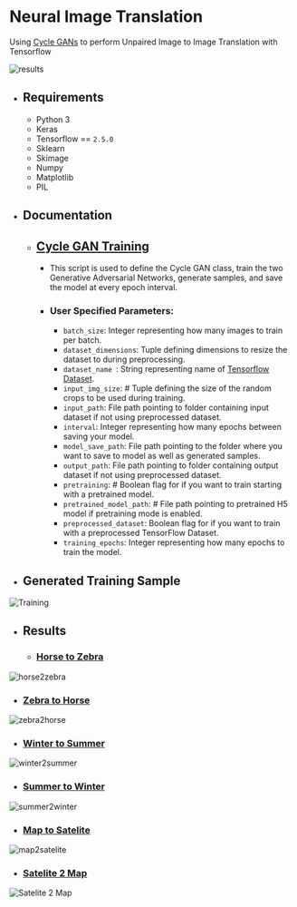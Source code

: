 # Neural Image Translation
Using [Cycle GANs](https://arxiv.org/abs/1703.10593) to perform Unpaired Image to Image Translation with Tensorflow


![results](https://i.imgur.com/ASDqrJH.jpeg)

* ## Requirements
  * Python 3
  * Keras
  * Tensorflow == ```2.5.0```
  * Sklearn
  * Skimage
  * Numpy
  * Matplotlib
  * PIL

* ## Documentation
  * ## [Cycle GAN Training](https://nbviewer.org/github/vee-upatising/Neural-Image-Translation/blob/main/Cycle%20GAN%20Training.ipynb)
      * This script is used to define the Cycle GAN class, train the two Generative Adversarial Networks, generate samples, and save the model at every epoch interval.

      * ### User Specified Parameters:
          * ```batch_size```: Integer representing how many images to train per batch.
          * ```dataset_dimensions```: Tuple defining dimensions to resize the dataset to during preprocessing.
          * ```dataset_name ```: String representing name of [Tensorflow Dataset](https://www.tensorflow.org/datasets/catalog/cycle_gan).
          * ```input_img_size```: # Tuple defining the size of the random crops to be used during training.
          * ```input_path```: File path pointing to folder containing input dataset if not using preprocessed dataset.
          * ```interval```: Integer representing how many epochs between saving your model.
          * ```model_save_path```: File path pointing to the folder where you want to save to model as well as generated samples.
          * ```output_path```: File path pointing to folder containing output dataset if not using preprocessed dataset.
          * ```pretraining```: # Boolean flag for if you want to train starting with a pretrained model.
          * ```pretrained_model_path```: # File path pointing to pretrained H5 model if pretraining mode is enabled.
          * ```preprocessed_dataset```: Boolean flag for if you want to train with a preprocessed TensorFlow Dataset.
          * ```training_epochs```: Integer representing how many epochs to train the model.

* ## Generated Training Sample
![Training](https://i.imgur.com/GsIg9wx.png)

* ## Results
  *  ### [Horse to Zebra](https://www.tensorflow.org/datasets/catalog/cycle_gan#cycle_ganhorse2zebra)
 ![horse2zebra](https://i.imgur.com/GBeZUsT.jpg)
   *  ### [Zebra to Horse](https://www.tensorflow.org/datasets/catalog/cycle_gan#cycle_ganhorse2zebra)
 ![zebra2horse](https://i.imgur.com/AAKS1zL.jpg)
   *  ### [Winter to Summer](https://www.tensorflow.org/datasets/catalog/cycle_gan#cycle_gansummer2winter_yosemite)
 ![winter2summer](https://i.imgur.com/idCqJuL.png)
   *  ### [Summer to Winter](https://www.tensorflow.org/datasets/catalog/cycle_gan#cycle_gansummer2winter_yosemite)
 ![summer2winter](https://i.imgur.com/daww4kv.jpg)
   *  ### [Map to Satelite](https://www.tensorflow.org/datasets/catalog/cycle_gan#cycle_ganmaps)
 ![map2satelite](https://i.imgur.com/IsNW0I1.jpg)
   *  ### [Satelite 2 Map](https://www.tensorflow.org/datasets/catalog/cycle_gan#cycle_ganmaps)
 ![Satelite 2 Map](https://i.imgur.com/YFvUyJt.jpg)
